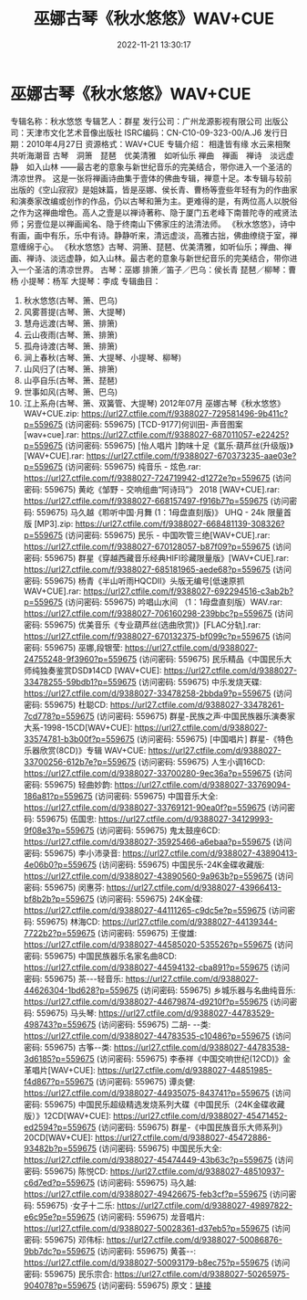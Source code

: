 ﻿---
title: 巫娜古琴《秋水悠悠》WAV+CUE
date: 2022-11-21 13:30:17
categories: 古典音乐、新世纪、纯音雅乐
tags: 纯音雅乐
---
# 巫娜古琴《秋水悠悠》WAV+CUE

专辑名称：秋水悠悠
专辑艺人：群星
发行公司：广州龙源影视有限公司
出版公司：天津市文化艺术音像出版社
ISRC编码：CN-C10-09-323-00/A.J6
发行日期：2010年4月27日
资源格式：WAV+CUE
专辑介绍：
相逢皆有缘
水云来相聚　共听海潮音
古琴　洞箫　琵琶　优美清雅　如听仙乐
禅曲　禅画　禅诗　淡远虚静　如入山林
——最古老的意象与新世纪音乐的完美结合，带你进入一个圣洁的清凉世界。
这是一张将禅画诗曲集于壹体的佛曲专辑，禅意十足。本专辑与较前出版的《空山寂寂》是姐妹篇，皆是巫娜、侯长青、曹杨等壹些年轻有为的作曲家和演奏家改编或创作的作品，仍以古琴和箫为主。更难得的是，有两位高人以脱俗之作为这禅曲增色。高人之壹是以禅诗著称、隐于厦门五老峰下南普陀寺的戒贤法师；另壹位是以禅画闻名、隐于终南山下佛家庄的法清法师。
《秋水悠悠》，诗中有画，画中有乐，乐中有诗。静静听来，清远虚淡，高雅古拙，佛曲缭绕于室，禅意缠绵于心。
《秋水悠悠》古琴、洞箫、琵琶、优美清雅，如听仙乐；禅曲、禅画、禅诗、淡远虚静，如入山林。最古老的意象与新世纪音乐的完美结合，带你进入一个圣洁的清凉世界。
古琴：巫娜
排箫／笛子／巴乌：侯长青
琵琶／柳琴：曹杨
小提琴：杨军
大提琴：李成
专辑曲目：
01. 秋水悠悠(古琴、箫、巴乌)
02. 风雾菩提(古琴、箫、大提琴)
03. 慧舟远渡(古琴、箫、排箫)
04. 云山夜雨(古琴、箫、排箫)
05. 孤舟诗渡(古琴、箫、排箫)
06. 涧上春秋(古琴、箫、大提琴、小提琴、柳琴)
07. 山风归了(古琴、箫、排箫)
08. 山亭自乐(古琴、箫、琵琶)
09. 世事如风(古琴、箫、巴乌)
10. 江上系舟(古琴、箫、双簧管、大提琴)
2012年07月 巫娜古琴《秋水悠悠》WAV+CUE.zip: https://url27.ctfile.com/f/9388027-729581496-9b411c?p=559675
(访问密码: 559675)
[TCD-9177]何训田- 声音图案[wav+cue].rar: https://url27.ctfile.com/f/9388027-687011057-e22425?p=559675
(访问密码: 559675)
[怡人唱片 ]韵味十足《氲乐·葫芦丝(升级版)》[WAV+CUE].rar: https://url27.ctfile.com/f/9388027-670373235-aae03e?p=559675
(访问密码: 559675)
纯音乐 - 炫色.rar: https://url27.ctfile.com/f/9388027-724719942-d1272e?p=559675
(访问密码: 559675)
黄屹《邹野 - 交响组曲“阿诗玛”》 2018 [WAV+CUE].rar: https://url27.ctfile.com/f/9388027-668157497-f916b7?p=559675
(访问密码: 559675)
马久越《聆听中国·月舞 (1：1母盘直刻版)》 UHQ - 24k 限量首版 [MP3].zip: https://url27.ctfile.com/f/9388027-668481139-308326?p=559675
(访问密码: 559675)
民乐 - 中国吹管三绝[WAV+CUE].rar: https://url27.ctfile.com/f/9388027-670128057-b87f09?p=559675
(访问密码: 559675)
群星《穿越西藏音乐经典HIFI珍藏限量版》[WAV+CUE].rar: https://url27.ctfile.com/f/9388027-685181965-aede68?p=559675
(访问密码: 559675)
杨青《半山听雨HQCDII》头版无编号[低速原抓WAV+CUE].rar: https://url27.ctfile.com/f/9388027-692294516-c3ab2b?p=559675
(访问密码: 559675)
吟唱山水间 （1：1母盘直刻版）WAV.rar: https://url27.ctfile.com/f/9388027-706160298-239bbc?p=559675
(访问密码: 559675)
优美音乐《专业葫芦丝(选曲欣赏)》[FLAC分轨].rar: https://url27.ctfile.com/f/9388027-670132375-bf099c?p=559675
(访问密码: 559675)
巫娜,段银莹: https://url27.ctfile.com/d/9388027-24755248-9f3960?p=559675
(访问密码: 559675)
民乐精品《中国民乐大师纯独奏鉴赏DSD》14CD [WAV+CUE]: https://url27.ctfile.com/d/9388027-33478255-59bdb1?p=559675
(访问密码: 559675)
中乐发烧天碟: https://url27.ctfile.com/d/9388027-33478258-2bbda9?p=559675
(访问密码: 559675)
杜聪CD: https://url27.ctfile.com/d/9388027-33478261-7cd778?p=559675
(访问密码: 559675)
群星-民族之声·中国民族器乐演奏家大系-1998-15CD[WAV+CUE]: https://url27.ctfile.com/d/9388027-33574781-b3b00f?p=559675
(访问密码: 559675)
[中国唱片] 群星-《特色乐器欣赏(8CD)》专辑 WAV+CUE: https://url27.ctfile.com/d/9388027-33700256-612b7e?p=559675
(访问密码: 559675)
人生小调16CD: https://url27.ctfile.com/d/9388027-33700280-9ec36a?p=559675
(访问密码: 559675)
轻曲妙韵: https://url27.ctfile.com/d/9388027-33769094-186a81?p=559675
(访问密码: 559675)
中国音乐大全: https://url27.ctfile.com/d/9388027-33769121-90ea0f?p=559675
(访问密码: 559675)
伍国忠: https://url27.ctfile.com/d/9388027-34129993-9f08e3?p=559675
(访问密码: 559675)
鬼太鼓座6CD: https://url27.ctfile.com/d/9388027-35925466-a6ebaa?p=559675
(访问密码: 559675)
李小沛录音: https://url27.ctfile.com/d/9388027-43890413-4e06b0?p=559675
(访问密码: 559675)
中国民乐-24K金碟收藏版: https://url27.ctfile.com/d/9388027-43890560-9a963b?p=559675
(访问密码: 559675)
闵惠芬: https://url27.ctfile.com/d/9388027-43966413-bf8b2b?p=559675
(访问密码: 559675)
24K金碟: https://url27.ctfile.com/d/9388027-44111265-c9dc5e?p=559675
(访问密码: 559675)
林海CD: https://url27.ctfile.com/d/9388027-44139344-7722b2?p=559675
(访问密码: 559675)
王俊雄: https://url27.ctfile.com/d/9388027-44585020-535526?p=559675
(访问密码: 559675)
中国民族器乐名家名曲8CD: https://url27.ctfile.com/d/9388027-44594132-cba891?p=559675
(访问密码: 559675)
茶---轻音乐: https://url27.ctfile.com/d/9388027-44626304-1bd628?p=559675
(访问密码: 559675)
乡城乐器与名曲纯音乐: https://url27.ctfile.com/d/9388027-44679874-d9210f?p=559675
(访问密码: 559675)
马头琴: https://url27.ctfile.com/d/9388027-44783529-498743?p=559675
(访问密码: 559675)
二胡- --类: https://url27.ctfile.com/d/9388027-44783535-c10486?p=559675
(访问密码: 559675)
古筝--类: https://url27.ctfile.com/d/9388027-44783538-3d6185?p=559675
(访问密码: 559675)
李泰祥《中国交响世纪(12CD)》金革唱片[WAV+CUE]: https://url27.ctfile.com/d/9388027-44851985-f4d867?p=559675
(访问密码: 559675)
谭炎健: https://url27.ctfile.com/d/9388027-44935075-843741?p=559675
(访问密码: 559675)
中国民乐超级精选发烧系列大碟《中国民乐（24K金碟收藏版）》12CD[WAV+CUE]: https://url27.ctfile.com/d/9388027-45471452-ed2594?p=559675
(访问密码: 559675)
群星-《中国民族音乐大师系列》20CD[WAV+CUE]: https://url27.ctfile.com/d/9388027-45472886-93482b?p=559675
(访问密码: 559675)
中国民乐大全: https://url27.ctfile.com/d/9388027-45474449-43b63c?p=559675
(访问密码: 559675)
陈悦CD: https://url27.ctfile.com/d/9388027-48510937-c6d7ed?p=559675
(访问密码: 559675)
马久越: https://url27.ctfile.com/d/9388027-49426675-feb3cf?p=559675
(访问密码: 559675)
·女子十二乐: https://url27.ctfile.com/d/9388027-49897822-e6c95e?p=559675
(访问密码: 559675)
龙音唱片: https://url27.ctfile.com/d/9388027-50028361-d37eb5?p=559675
(访问密码: 559675)
邓伟标: https://url27.ctfile.com/d/9388027-50086876-9bb7dc?p=559675
(访问密码: 559675)
黄荟--: https://url27.ctfile.com/d/9388027-50093179-b8ec75?p=559675
(访问密码: 559675)
民乐宗合: https://url27.ctfile.com/d/9388027-50265975-904078?p=559675
(访问密码: 559675)
原文：[链接](https://blog.sina.com.cn/s/blog_1647c7e76010310cn.html)